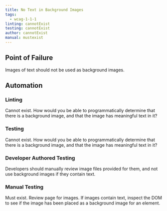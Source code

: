 ```yaml
---
title: No Text in Background Images
tags: 
  - wcag-1-1-1
linting: cannotExist 
testing: cannotExist
author: cannotExist
manual: mustexist
---
```


## Point of Failure 
Images of text should not be used as background images. 
## Automation
### Linting
Cannot exist. How would you be able to programmatically determine that there is a background image, and that the image has meaningful text in it?
### Testing
Cannot exist. How would you be able to programmatically determine that there is a background image, and that the image has meaningful text in it?
### Developer Authored Testing
Developers should manually review image files provided for them, and not use background images if they contain text.
### Manual Testing
Must exist. Review page for images. If images contain text, inspect the DOM to see if the image has been placed as a background image for an element.